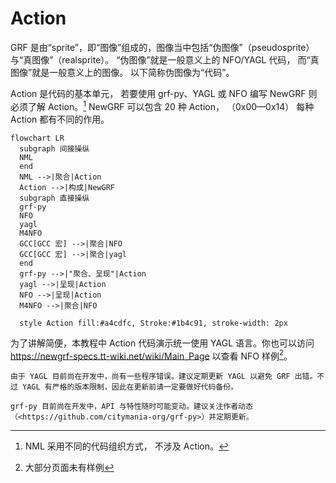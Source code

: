 # Action

GRF 是由“sprite”，即“图像”组成的，图像当中包括“伪图像”（pseudosprite）与“真图像”（realsprite）。
“伪图像”就是一般意义上的 NFO/YAGL 代码，
而“真图像”就是一般意义上的图像。
以下简称伪图像为“代码”。

Action 是代码的基本单元，
若要使用 grf-py、YAGL 或 NFO 编写 NewGRF 则必须了解 Action。[^nml]
NewGRF 可以包含 20 种 Action，
（0x00—0x14）
每种 Action 都有不同的作用。

```{mermaid}
flowchart LR
  subgraph 间接操纵
  NML
  end
  NML -->|聚合|Action
  Action -->|构成|NewGRF
  subgraph 直接操纵
  grf-py
  NFO
  yagl
  M4NFO
  GCC[GCC 宏] -->|聚合|NFO
  GCC[GCC 宏] -->|聚合|yagl
  end
  grf-py -->|"聚合、呈现"|Action
  yagl -->|呈现|Action
  NFO -->|呈现|Action
  M4NFO -->|聚合|NFO

  style Action fill:#a4cdfc, Stroke:#1b4c91, stroke-width: 2px
```

[^nml]: NML 采用不同的代码组织方式，
不涉及 Action。

为了讲解简便，本教程中 Action 代码演示统一使用 YAGL 语言。你也可以访问 <https://newgrf-specs.tt-wiki.net/wiki/Main_Page> 以查看 NFO 样例[^examples]。

[^examples]: 大部分页面未有样例

```{important}
由于 YAGL 目前尚在开发中，尚有一些程序错误。建议定期更新 YAGL 以避免 GRF 出错。不过 YAGL 有严格的版本限制，因此在更新前请一定要做好代码备份。
```

```{important}
grf-py 目前尚在开发中，API 与特性随时可能变动。建议关注作者动态（<https://github.com/citymania-org/grf-py>）并定期更新。
```
